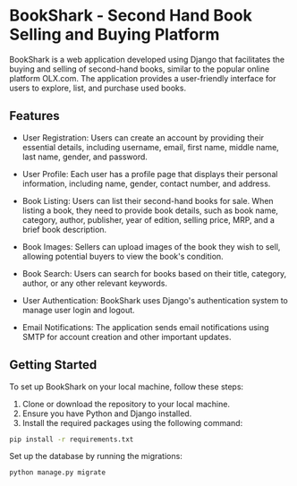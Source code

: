 # BookShark - Second Hand Book Selling and Buying Platform

BookShark is a web application developed using Django that facilitates the buying and selling of second-hand books, similar to the popular online platform OLX.com. The application provides a user-friendly interface for users to explore, list, and purchase used books.

## Features

- User Registration: Users can create an account by providing their essential details, including username, email, first name, middle name, last name, gender, and password.

- User Profile: Each user has a profile page that displays their personal information, including name, gender, contact number, and address.

- Book Listing: Users can list their second-hand books for sale. When listing a book, they need to provide book details, such as book name, category, author, publisher, year of edition, selling price, MRP, and a brief book description.

- Book Images: Sellers can upload images of the book they wish to sell, allowing potential buyers to view the book's condition.

- Book Search: Users can search for books based on their title, category, author, or any other relevant keywords.

- User Authentication: BookShark uses Django's authentication system to manage user login and logout.

- Email Notifications: The application sends email notifications using SMTP for account creation and other important updates.

## Getting Started

To set up BookShark on your local machine, follow these steps:

1. Clone or download the repository to your local machine.
2. Ensure you have Python and Django installed.
3. Install the required packages using the following command:

```bash
pip install -r requirements.txt
```

Set up the database by running the migrations:
```bash
python manage.py migrate
```
